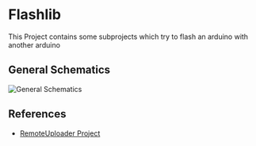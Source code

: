 # Flashlib

This Project contains some subprojects which try to flash an arduino with another arduino

## General Schematics 

![General Schematics](https://raw.githubusercontent.com/andrewrapp/arduino-remote-uploader/master/resources/prototype-wiring-xbee_bb.png"Schematics")

## References
- [RemoteUploader Project](https://github.com/andrewrapp/arduino-remote-uploader)

